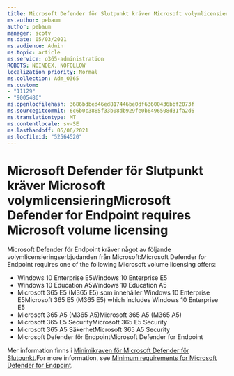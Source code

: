 ```yaml
---
title: Microsoft Defender för Slutpunkt kräver Microsoft volymlicensiering
ms.author: pebaum
author: pebaum
manager: scotv
ms.date: 05/03/2021
ms.audience: Admin
ms.topic: article
ms.service: o365-administration
ROBOTS: NOINDEX, NOFOLLOW
localization_priority: Normal
ms.collection: Adm_O365
ms.custom:
- "11129"
- "9005486"
ms.openlocfilehash: 3686bdbed46ed817446be0df63600436bbf2073f
ms.sourcegitcommit: 6c6b0c3885f33b08db929fe0b6496508d31fa2d6
ms.translationtype: MT
ms.contentlocale: sv-SE
ms.lasthandoff: 05/06/2021
ms.locfileid: "52564520"
---
```

# <a name="microsoft-defender-for-endpoint-requires-microsoft-volume-licensing"></a><span data-ttu-id="8e8cc-102">Microsoft Defender för Slutpunkt kräver Microsoft volymlicensiering</span><span class="sxs-lookup"><span data-stu-id="8e8cc-102">Microsoft Defender for Endpoint requires Microsoft volume licensing</span></span>

<span data-ttu-id="8e8cc-103">Microsoft Defender för Endpoint kräver något av följande volymlicensieringserbjudanden från Microsoft:</span><span class="sxs-lookup"><span data-stu-id="8e8cc-103">Microsoft Defender for Endpoint requires one of the following Microsoft volume licensing offers:</span></span>

- <span data-ttu-id="8e8cc-104">Windows 10 Enterprise E5</span><span class="sxs-lookup"><span data-stu-id="8e8cc-104">Windows 10 Enterprise E5</span></span>
- <span data-ttu-id="8e8cc-105">Windows 10 Education A5</span><span class="sxs-lookup"><span data-stu-id="8e8cc-105">Windows 10 Education A5</span></span>
- <span data-ttu-id="8e8cc-106">Microsoft 365 E5 (M365 E5) som innehåller Windows 10 Enterprise E5</span><span class="sxs-lookup"><span data-stu-id="8e8cc-106">Microsoft 365 E5 (M365 E5) which includes Windows 10 Enterprise E5</span></span>
- <span data-ttu-id="8e8cc-107">Microsoft 365 A5 (M365 A5)</span><span class="sxs-lookup"><span data-stu-id="8e8cc-107">Microsoft 365 A5 (M365 A5)</span></span>
- <span data-ttu-id="8e8cc-108">Microsoft 365 E5 Security</span><span class="sxs-lookup"><span data-stu-id="8e8cc-108">Microsoft 365 E5 Security</span></span>
- <span data-ttu-id="8e8cc-109">Microsoft 365 A5 Säkerhet</span><span class="sxs-lookup"><span data-stu-id="8e8cc-109">Microsoft 365 A5 Security</span></span>
- <span data-ttu-id="8e8cc-110">Microsoft Defender för Endpoint</span><span class="sxs-lookup"><span data-stu-id="8e8cc-110">Microsoft Defender for Endpoint</span></span>

<span data-ttu-id="8e8cc-111">Mer information finns i [Minimikraven för Microsoft Defender för Slutpunkt.](https://docs.microsoft.com/microsoft-365/security/defender-endpoint/minimum-requirements)</span><span class="sxs-lookup"><span data-stu-id="8e8cc-111">For more information, see [Minimum requirements for Microsoft Defender for Endpoint](https://docs.microsoft.com/microsoft-365/security/defender-endpoint/minimum-requirements).</span></span>